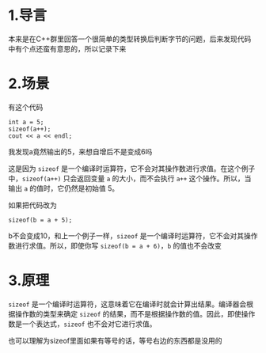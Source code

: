 # 1.导言

本来是在C++群里回答一个很简单的类型转换后判断字节的问题，后来发现代码中有个点还蛮有意思的，所以记录下来

# 2.场景

有这个代码

```
int a = 5;
sizeof(a++);
cout << a << endl;
```

我发现a竟然输出的5，来想自增后不是变成6吗

这是因为 `sizeof` 是一个编译时运算符，它不会对其操作数进行求值。在这个例子中，`sizeof(a++)` 只会返回变量 `a` 的大小，而不会执行 `a++` 这个操作。所以，当输出 `a` 的值时，它仍然是初始值 5。

如果把代码改为

```
sizeof(b = a + 5);
```

b不会变成10，和上一个例子一样，`sizeof` 是一个编译时运算符，它不会对其操作数进行求值。所以，即使你写 `sizeof(b = a + 6)`，`b` 的值也不会改变

# 3.原理

`sizeof` 是一个编译时运算符，这意味着它在编译时就会计算出结果。编译器会根据操作数的类型来确定 `sizeof` 的结果，而不是根据操作数的值。因此，即使操作数是一个表达式，`sizeof` 也不会对它进行求值。

也可以理解为sizeof里面如果有等号的话，等号右边的东西都是没用的
